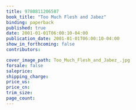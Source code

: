 ```yaml
---
title: 9780811206587
book_title: "Too Much Flesh and Jabez"
binding: paperback
published: true
date: 2001-01-01T06:00:10-04:00
publication_date: 2001-01-01T06:00:10-04:00
show_in_forthcoming: false
contributors:

cover_image_path: Too_Much_Flesh_and_Jabez_.jpg
forsale: false
saleprice:
shipping_charge:
price_us:
price_cn:
trim_size:
page_count:
---
```


